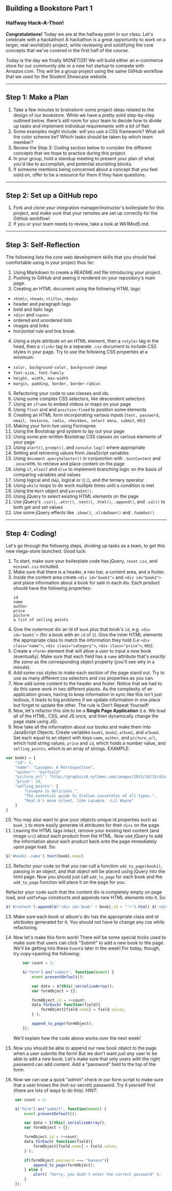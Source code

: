 ## Building a Bookstore Part 1
### Halfway Hack-A-Thon!

**Congratulations!** Today we are at the halfway point in our class. Let's celebrate with a hackathon! A hackathon is a great opportunity to work on a larger, real-world(ish) project, while reviewing and solidifying the core concepts that we've covered in the first half of the course.

Today is the day we finally *MONETIZE*! We will build either an e-commerce store for our community site or a new hot startup to compete with Amazon.com. This will be a group project using the same GitHub workflow that we used for the Student Showcase website.

---

## Step 1: Make a Plan

1. Take a few minutes to brainstorm some project ideas related to the design of our bookstore. While we have a pretty solid step-by-step outlined below, there's still room for your team to decide how to divide up tasks and implement individual requirements with a bit of flair.
2. Some examples might include: will you use a CSS framework? What will the color scheme be? Which tasks should be taken by which team member?
3. Review the Step 3: Coding section below to consider the different concepts that we hope to practice during this project.
4. In your group, hold a standup meeting to present your plan of what you'd like to accomplish, and potential stumbling blocks.
5. If someone mentions being concerned about a concept that you feel solid on, offer to be a resource for them if they have questions.

---

## Step 2: Set up a GitHub repo

1. Fork and clone your integration manager/instructor's boilerplate for this project, and make sure that your remotes are set up correctly for the GitHub workflow!
2. If you or your team needs to review, take a look at Wk1Mod5.md.

---

## Step 3: Self-Reflection

The following lists the core web development skills that you should feel comfortable using in your project thus far:

1. Using Markdown to create a README.md file introducing your project.
2. Pushing to GitHub and seeing it rendered on your repository's main page.
3. Creating an HTML document using the following HTML tags:
  + `<html>`, `<head>`, `<title>`, `<body>`
  + header and paragraph tags
  + bold and italic tags
  + `<div>` and `<span>`
  + ordered and unordered lists
  + images and links
  + horizontal rule and line break
4. Using a style attribute on an HTML element, then a `<style>` tag in the head, then a `<link>` tag to a separate `.css` document to include CSS styles in your page. Try to use the following CSS properties at a minimum:
  + `color, background-color, background-image`
  + `font-size, font-family`
  + `height, width, max-width`
  + `margin, padding, border, border-radius`
5. Refactoring your code to use classes and ids.
6. Using some complex CSS selectors, like descendent selectors
7. Using an `iframe` to embed videos or maps on your page
8. Using `float` and and `position:fixed` to position some elements
9. Creating an HTML form incorporating various inputs (`text, password, email, textarea, radio, checkbox, select menu, submit`, etc)
10. Making your form live using Formspree
11. Using the Bootstrap grid system to lay out your page
12. Using some pre-written Bootstrap CSS classes on various elements of your page
13. Using `alert()`, `prompt()`, and `console.log()` where appropriate
14. Setting and retrieving values from JavaScript variables
15. Using `document.querySelector()` in conjunction with `.textContent` and `.innerHTML` to retrieve and place content on the page
16. Using `if`, `elseif` and `else` to implement branching logic on the basis of comparing variables and values
17. Using logical and (`&&`), logical or (`||`), and the ternary operator
18. Using `while` loops to do work multiple times until a condition is met
19. Using the `Math` object and `parseInt()`.
20. Using jQuery to select existing HTML elements on the page
21. Use jQuery's `.css()`, `.attr()`, `.text()`, `.html()`, `.append()`, and `.val()` to both get and set values
22. Use some jQuery effects like `.show()`, `.slideDown()` and `.fadeOut()`

---

## Step 4: Coding!

Let's go through the following steps, dividing up tasks as a team, to get this new mega-store launched. Good luck:

1. To start, make sure your boilerplate code has jQuery, `reset.css`, and `minimal.css` included.
2. Make sure that there is a header, a nav bar, a content area, and a footer.
3. Inside the content area create `<div id="book1">` and `<div id="book2">` and place information about a book for sale in each div. Each product should have the following properties:
    ```
    id
    name
    author
    price
    picture
    a list of selling points
    ```
4. Give the outermost div an id of `book` plus that book's `id`, e.g. `<div id='book1'>` (for a book with an `id` of `1`). Give the inner HTML elements the appropriate class to match the information they hold (i.e `<div class="name">`, `<div class="category">`, `<div class="price">`, etc).
5. Create a `<form>` element that will allow a user to input a new book (eventually). Make sure that each field has a `name` attribute that's _exactly the same_ as the corresponding object property (you'll see why in a minute).
5. Add some css styles to make each section of the page stand out. Try to use as many different css selectors and css properties as you can.
6. Now add some content to the header and footer. Notice that we had to do this same work in two different places. As the complexity of an application grows, having to keep information in sync like this isn't just tedious, it leads to big problems if we update information in one place but forget to update the other. The rule is Don't Repeat Yourself!
7. Now, let's refactor this site to be a **Single Page Application** (i.e. We load all of the HTML, CSS, and JS once, and then dynamically change the page state using JS).
9. Now take all the information about our books and make them into JavaScript Objects. Create variables `book1`, `book2`, `album1`, and `album2`. Set each equal to an object with keys `name`, `author`, and `picture_url`, which hold string values, `price` and `id`, which holds a number value, and `selling_points`, which is an array of strings. EXAMPLE:

```javascript
var book1 = {
    "id": 1,
    "name": "Lasagna: A Retrospective",
    "author": "Garfield"
    "picture_url": "http://graphics8.nytimes.com/images/2015/10/15/dining/15RECIPE20DIN/15RECIPE20DIN-articleLarge.jpg",
    "price": 24,
    "selling_points": [
        "Lasagna is delicious.",
        "The essential guide to Italian casseroles of all types.",
        "Real G's move silent, like Lasagna. -Lil Wayne"
    ]
}
```

10. You may also want to give your objects unique id properties such as `book_1` to more easily generate id attributes for their `divs` on the page.
11. Leaving the HTML tags intact, remove your existing text content (and image `src`) about each product from the HTML. Now use jQuery to add the information about each product back onto the page immediately upon page load. So:

```javascript
$('#book1 .name').text(book1.name)
```

12. Refactor your code so that you can call a function `add_to_page(book1)`, passing in an object, and that object will be placed using jQuery into the html page. Now you should just call `add_to_page` for each book and the `add_to_page` function will place it on the page for you.

Refactor your code such that the content div is completely empty on page load, and `addToPage` constructs and appends new HTML elements into it. So:

```javascript
$('#content').append($("<div id='book" + book1.id + "'>").html( $('<div class=name>').text(book1.name)))
```
13. Make sure each book or album's div has the appropriate class and id attributes generated for it. You should not have to change any css while refactoring.
14. Now let's make this form work! There will be some special tricks used to make sure that users can click "Submit" to add a new book to the page. We'll be getting into these `Event`s later in the week! For today, though, try copy->pasting the following:

    ```javascript
        var count = 2;

        $("form").on("submit", function(event) {
            event.preventDefault();

            var data = $(this).serializeArray();
            var formObject = {};

            formObject.id = ++count;
            data.forEach( function(field){
                formObject[field.name] = field.value;
            } );

            append_to_page(formObject);
        });
    ```

    We'll explain how the code above works over the next week!
15. Now you should be able to append our new book object to the page when a user submits the form! But we don't want just _any_ user to be able to add a new book. Let's make sure that only users with the right password can add content. Add a "password" field to the top of the form.
16. Now we can use a quick "admin" check in our form script to make sure that a user knows the (not-so-secret) password. Try it yourself first (there are lots of ways to do this). _HINT_:

```javascript
    var count = 2;

    $("form").on("submit", function(event) {
        event.preventDefault();

        var data = $(this).serializeArray();
        var formObject = {};

        formObject.id = ++count;
        data.forEach( function(field){
            formObject[field.name] = field.value;
        } );

        if(formObject.password === "banana"){
            append_to_page(formObject);
        } else {
            alert( "Sorry, you didn't enter the correct password" );
        }
    });
```

